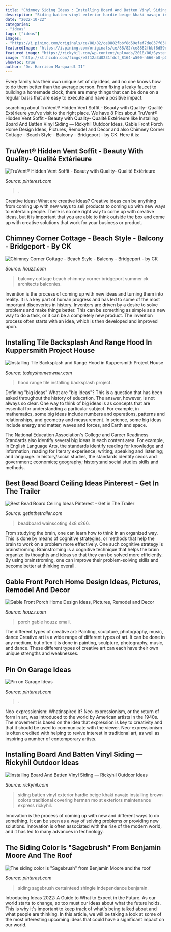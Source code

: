 ```yaml
---
title: "Chimney Siding Ideas : Installing Board And Batten Vinyl Siding — Rickyhil Outdoor Ideas"
description: "Siding batten vinyl exterior hardie beige khaki navajo installing brown colors traditional covering herman mo st exteriors maintenance express rickyhil"
date: "2022-10-22"
categories:
- "ideas"
tags: ["ideas"]
images:
- "https://i.pinimg.com/originals/ce/88/82/ce8882fbbf8d59efef7de837f03083b0.jpg"
featuredImage: "https://i.pinimg.com/originals/ce/88/82/ce8882fbbf8d59efef7de837f03083b0.jpg"
featured_image: "https://rickyhil.com/wp-content/uploads/2018/06/System-Board-and-Batten-Vinyl-Siding.jpg"
image: "http://st.hzcdn.com/fimgs/e3f12a3d0231fdcf_8164-w500-h666-b0-p0--traditional-porch.jpg"
ShowToc: true
author: "Dr. Harrison Marquardt II"
---
```



Every family has their own unique set of diy ideas, and no one knows how to do them better than the average person. From fixing a leaky faucet to building a homemade clock, there are many things that can be done on a regular basis that are easy to execute and have a positive impact.

	

		
searching about TruVent® Hidden Vent Soffit - Beauty with Quality- Qualité Extérieure you've visit to the right place. We have 8 Pics about TruVent® Hidden Vent Soffit - Beauty with Quality- Qualité Extérieure like Installing Board And Batten Vinyl Siding — Rickyhil Outdoor Ideas, Gable Front Porch Home Design Ideas, Pictures, Remodel and Decor and also Chimney Corner Cottage - Beach Style - Balcony - Bridgeport - by CK. Here it is:
		
    
## TruVent® Hidden Vent Soffit - Beauty With Quality- Qualité Extérieure

<img loading=lazy src="https://i.pinimg.com/736x/da/e1/31/dae131d7e3bfb4cac8be541fda06d75b.jpg" onerror="this.onerror=null;this.src='https://tse1.mm.bing.net/th?id=OIP.ACSlxRtozVzqVYQj-tLvTwHaFj&amp;pid=15.1';" alt="TruVent® Hidden Vent Soffit - Beauty with Quality- Qualité Extérieure">

_Source: pinterest.com_

>. 

	

Creative ideas: What are creative ideas?
Creative ideas can be anything from coming up with new ways to sell products to coming up with new ways to entertain people. There is no one right way to come up with creative ideas, but it is important that you are able to think outside the box and come up with creative solutions that work for your business or product.

    
## Chimney Corner Cottage - Beach Style - Balcony - Bridgeport - By CK

<img loading=lazy src="https://st.hzcdn.com/simgs/pictures/balconies/chimney-corner-cottage-ck-architects-img~e861af1a02614fcb_9-1411-1-232c08d.jpg" onerror="this.onerror=null;this.src='https://tse1.mm.bing.net/th?id=OIP.Plz2YDaEet1jM5DJo8rr5AHaF5&amp;pid=15.1';" alt="Chimney Corner Cottage - Beach Style - Balcony - Bridgeport - by CK">

_Source: houzz.com_

>balcony cottage beach chimney corner bridgeport summer ck architects balconies. 

	

Invention is the process of coming up with new ideas and turning them into reality. It is a key part of human progress and has led to some of the most important discoveries in history. Inventors are driven by a desire to solve problems and make things better. This can be something as simple as a new way to do a task, or it can be a completely new product. The invention process often starts with an idea, which is then developed and improved upon.

    
## Installing Tile Backsplash And Range Hood In Kuppersmith Project House

<img loading=lazy src="http://www.todayshomeowner.com/wp-content/uploads/2011/05/745-8-installing-tile-backsplash-range-hood-kuppersmith-project.jpg" onerror="this.onerror=null;this.src='https://tse2.mm.bing.net/th?id=OIP.24ZnU3rYvp-bzSFYO5XMFQHaDo&amp;pid=15.1';" alt="Installing Tile Backsplash and Range Hood in Kuppersmith Project House">

_Source: todayshomeowner.com_

>hood range tile installing backsplash project. 

	

Defining "big ideas"
What are "big ideas"? This is a question that has been asked throughout the history of education. The answer, however, is not always so clear.
One way to think of big ideas is as concepts that are essential for understanding a particular subject. For example, in mathematics, some big ideas include numbers and operations, patterns and relationships, and geometry and measurement. In science, some big ideas include energy and matter, waves and forces, and Earth and space.

The National Education Association's College and Career Readiness Standards also identify several big ideas in each content area. For example, in English Language Arts, the standards identify reading for knowledge and information; reading for literary experience; writing; speaking and listening; and language. In history/social studies, the standards identify civics and government; economics; geography; history;and social studies skills and methods.

    
## Best Bead Board Ceiling Ideas Pinterest - Get In The Trailer

<img loading=lazy src="https://cdn.getinthetrailer.com/wp-content/uploads/best-bead-board-ceiling-ideas-pinterest_41050.jpg" onerror="this.onerror=null;this.src='https://tse1.mm.bing.net/th?id=OIP.Bq5eYjxykBK_aPrpfF8LWgHaFi&amp;pid=15.1';" alt="Best Bead Board Ceiling Ideas Pinterest - Get in The Trailer">

_Source: getinthetrailer.com_

>beadboard wainscoting 4x8 s266. 

	

From studying the brain, one can learn how to think in an organized way. This is done by means of cognitive strategies, or methods that help the brain to work on a problem more effectively. One such cognitive strategy is brainstroming. Brainstroming is a cognitive technique that helps the brain organize its thoughts and ideas so that they can be solved more efficiently. By using brainstroming, one can improve their problem-solving skills and become better at thinking overall.

    
## Gable Front Porch Home Design Ideas, Pictures, Remodel And Decor

<img loading=lazy src="http://st.hzcdn.com/fimgs/e3f12a3d0231fdcf_8164-w500-h666-b0-p0--traditional-porch.jpg" onerror="this.onerror=null;this.src='https://tse1.mm.bing.net/th?id=OIP.98aXO10dHUoohBEm4L8VoQHaJ3&amp;pid=15.1';" alt="Gable Front Porch Home Design Ideas, Pictures, Remodel and Decor">

_Source: houzz.com_

>porch gable houzz email. 

	

The different types of creative art: Painting, sculpture, photography, music, dance
Creative art is a wide range of different types of art. It can be done in any medium, but often it is done in painting, sculpture, photography, music, and dance. These different types of creative art can each have their own unique strengths and weaknesses.

    
## Pin On Garage Ideas

<img loading=lazy src="https://i.pinimg.com/originals/ce/88/82/ce8882fbbf8d59efef7de837f03083b0.jpg" onerror="this.onerror=null;this.src='https://tse4.mm.bing.net/th?id=OIP._E6h5xVOXBjcz4rKMJO3XwHaLH&amp;pid=15.1';" alt="Pin on Garage Ideas">

_Source: pinterest.com_

>. 

	

Neo-expressionism: Whatinspired it?
Neo-expressionism, or the return of form in art, was introduced to the world by American artists in the 1940s. The movement is based on the idea that expression is key to creativity and that it should be used to communicate with the viewer. Neo-expressionism is often credited with helping to revive interest in traditional art, as well as inspiring a number of contemporary artists.

    
## Installing Board And Batten Vinyl Siding — Rickyhil Outdoor Ideas

<img loading=lazy src="https://rickyhil.com/wp-content/uploads/2018/06/System-Board-and-Batten-Vinyl-Siding.jpg" onerror="this.onerror=null;this.src='https://tse2.mm.bing.net/th?id=OIP.cwg5rl-EnlCP37v9yM114AHaFj&amp;pid=15.1';" alt="Installing Board And Batten Vinyl Siding — Rickyhil Outdoor Ideas">

_Source: rickyhil.com_

>siding batten vinyl exterior hardie beige khaki navajo installing brown colors traditional covering herman mo st exteriors maintenance express rickyhil. 

	

Innovation is the process of coming up with new and different ways to do something. It can be seen as a way of solving problems or providing new solutions. Innovation is often associated with the rise of the modern world, and it has led to many advances in technology.

    
## The Siding Color Is &quot;Sagebrush&quot; From Benjamin Moore And The Roof

<img loading=lazy src="https://s-media-cache-ak0.pinimg.com/600x315/b8/0a/b8/b80ab8b145a6761ba58639a30d74b4b4.jpg" onerror="this.onerror=null;this.src='https://tse4.mm.bing.net/th?id=OIP.0eMcCP-gL8Hc4uTNwTm7iwHaD4&amp;pid=15.1';" alt="The siding color is &quot;Sagebrush&quot; from Benjamin Moore and the roof">

_Source: pinterest.com_

>siding sagebrush certainteed shingle independance benjamin. 

	

Introducing Ideas 2022: A Guide to What to Expect in the Future. As our world starts to change, so too must our ideas about what the future holds. This is why it's important to keep track of what's being talked about and what people are thinking. In this article, we will be taking a look at some of the most interesting upcoming ideas that could have a significant impact on our world.

